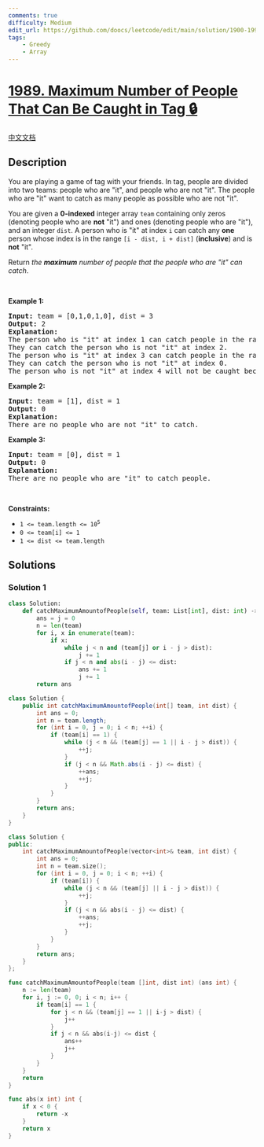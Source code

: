 ```yaml
---
comments: true
difficulty: Medium
edit_url: https://github.com/doocs/leetcode/edit/main/solution/1900-1999/1989.Maximum%20Number%20of%20People%20That%20Can%20Be%20Caught%20in%20Tag/README_EN.md
tags:
    - Greedy
    - Array
---
```


<!-- problem:start -->

# [1989. Maximum Number of People That Can Be Caught in Tag 🔒](https://leetcode.com/problems/maximum-number-of-people-that-can-be-caught-in-tag)

[中文文档](/solution/1900-1999/1989.Maximum%20Number%20of%20People%20That%20Can%20Be%20Caught%20in%20Tag/README.md)

## Description

<p>You are playing a game of tag with your friends. In tag, people are divided into two teams: people who are &quot;it&quot;, and people who are not &quot;it&quot;. The people who are &quot;it&quot; want to catch as many people as possible who are not &quot;it&quot;.</p>

<p>You are given a <strong>0-indexed</strong> integer array <code>team</code> containing only zeros (denoting people who are <strong>not</strong> &quot;it&quot;) and ones (denoting people who are &quot;it&quot;), and an integer <code>dist</code>. A person who is &quot;it&quot; at index <code>i</code> can catch any <strong>one</strong> person whose index is in the range <code>[i - dist, i + dist]</code> (<strong>inclusive</strong>) and is <strong>not</strong> &quot;it&quot;.</p>

<p>Return <em>the <strong>maximum</strong> number of people that the people who are &quot;it&quot; can catch</em>.</p>

<p>&nbsp;</p>
<p><strong class="example">Example 1:</strong></p>

<pre>
<strong>Input:</strong> team = [0,1,0,1,0], dist = 3
<strong>Output:</strong> 2
<strong>Explanation:</strong>
The person who is &quot;it&quot; at index 1 can catch people in the range [i-dist, i+dist] = [1-3, 1+3] = [-2, 4].
They can catch the person who is not &quot;it&quot; at index 2.
The person who is &quot;it&quot; at index 3 can catch people in the range [i-dist, i+dist] = [3-3, 3+3] = [0, 6].
They can catch the person who is not &quot;it&quot; at index 0.
The person who is not &quot;it&quot; at index 4 will not be caught because the people at indices 1 and 3 are already catching one person.</pre>

<p><strong class="example">Example 2:</strong></p>

<pre>
<strong>Input:</strong> team = [1], dist = 1
<strong>Output:</strong> 0
<strong>Explanation:</strong>
There are no people who are not &quot;it&quot; to catch.
</pre>

<p><strong class="example">Example 3:</strong></p>

<pre>
<strong>Input:</strong> team = [0], dist = 1
<strong>Output:</strong> 0
<strong>Explanation:
</strong>There are no people who are &quot;it&quot; to catch people.
</pre>

<p>&nbsp;</p>
<p><strong>Constraints:</strong></p>

<ul>
	<li><code>1 &lt;= team.length &lt;= 10<sup>5</sup></code></li>
	<li><code>0 &lt;= team[i] &lt;= 1</code></li>
	<li><code>1 &lt;= dist &lt;= team.length</code></li>
</ul>

## Solutions

<!-- solution:start -->

### Solution 1

<!-- tabs:start -->

```python
class Solution:
    def catchMaximumAmountofPeople(self, team: List[int], dist: int) -> int:
        ans = j = 0
        n = len(team)
        for i, x in enumerate(team):
            if x:
                while j < n and (team[j] or i - j > dist):
                    j += 1
                if j < n and abs(i - j) <= dist:
                    ans += 1
                    j += 1
        return ans
```

```java
class Solution {
    public int catchMaximumAmountofPeople(int[] team, int dist) {
        int ans = 0;
        int n = team.length;
        for (int i = 0, j = 0; i < n; ++i) {
            if (team[i] == 1) {
                while (j < n && (team[j] == 1 || i - j > dist)) {
                    ++j;
                }
                if (j < n && Math.abs(i - j) <= dist) {
                    ++ans;
                    ++j;
                }
            }
        }
        return ans;
    }
}
```

```cpp
class Solution {
public:
    int catchMaximumAmountofPeople(vector<int>& team, int dist) {
        int ans = 0;
        int n = team.size();
        for (int i = 0, j = 0; i < n; ++i) {
            if (team[i]) {
                while (j < n && (team[j] || i - j > dist)) {
                    ++j;
                }
                if (j < n && abs(i - j) <= dist) {
                    ++ans;
                    ++j;
                }
            }
        }
        return ans;
    }
};
```

```go
func catchMaximumAmountofPeople(team []int, dist int) (ans int) {
	n := len(team)
	for i, j := 0, 0; i < n; i++ {
		if team[i] == 1 {
			for j < n && (team[j] == 1 || i-j > dist) {
				j++
			}
			if j < n && abs(i-j) <= dist {
				ans++
				j++
			}
		}
	}
	return
}

func abs(x int) int {
	if x < 0 {
		return -x
	}
	return x
}
```

<!-- tabs:end -->

<!-- solution:end -->

<!-- problem:end -->
